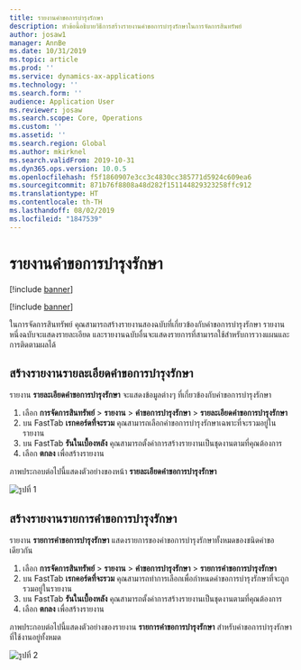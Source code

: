 ```yaml
---
title: รายงานคำขอการบำรุงรักษา
description: หัวข้อนี้อธิบายวิธีการสร้างรายงานคำขอการบำรุงรักษาในการจัดการสินทรัพย์
author: josaw1
manager: AnnBe
ms.date: 10/31/2019
ms.topic: article
ms.prod: ''
ms.service: dynamics-ax-applications
ms.technology: ''
ms.search.form: ''
audience: Application User
ms.reviewer: josaw
ms.search.scope: Core, Operations
ms.custom: ''
ms.assetid: ''
ms.search.region: Global
ms.author: mkirknel
ms.search.validFrom: 2019-10-31
ms.dyn365.ops.version: 10.0.5
ms.openlocfilehash: f5f1860907e3cc3c4830cc385771d5924c609ea6
ms.sourcegitcommit: 871b76f8808a48d282f151144829323258ffc912
ms.translationtype: HT
ms.contentlocale: th-TH
ms.lasthandoff: 08/02/2019
ms.locfileid: "1847539"
---
```

# <a name="maintenance-request-reports"></a>รายงานคำขอการบำรุงรักษา

[!include [banner](../../includes/banner.md)]

[!include [banner](../../includes/preview-banner.md)]

ในการจัดการสินทรัพย์ คุณสามารถสร้างรายงานสองฉบับที่เกี่ยวข้องกับคำขอการบำรุงรักษา รายงานหนึ่งฉบับจะแสดงรายละเอียด และรายงานฉบับอื่นจะแสดงรายการที่สามารถใช้สำหรับการวางแผนและการติดตามผลได้

## <a name="create-a-maintenance-request-details-report"></a>สร้างรายงานรายละเอียดคำขอการบำรุงรักษา

รายงาน **รายละเอียดคำขอการบำรุงรักษา** จะแสดงข้อมูลต่างๆ ที่เกี่ยวข้องกับคำขอการบำรุงรักษา

1. เลือก **การจัดการสินทรัพย์** \> **รายงาน** \> **คำขอการบำรุงรักษา** \> **รายละเอียดคำขอการบำรุงรักษา**
2. บน FastTab **เรกคอร์ดที่จะรวม** คุณสามารถเลือกคำขอการบำรุงรักษาเฉพาะที่จะรวมอยู่ในรายงาน
3. บน FastTab **รันในเบื้องหลัง** คุณสามารถตั้งค่าการสร้างรายงานเป็นชุดงานตามที่คุณต้องการ
4. เลือก **ตกลง** เพื่อสร้างรายงาน

ภาพประกอบต่อไปนี้แสดงตัวอย่างของหน้า **รายละเอียดคำขอการบำรุงรักษา**

![รูปที่ 1](media/09-manage-maintenance-requests.png)

## <a name="create-a-maintenance-request-list-report"></a>สร้างรายงานรายการคำขอการบำรุงรักษา

รายงาน **รายการคำขอการบำรุงรักษา** แสดงรายการของคำขอการบำรุงรักษาทั้งหมดของชนิดคำขอเดียวกัน

1. เลือก **การจัดการสินทรัพย์** \> **รายงาน** \> **คำขอการบำรุงรักษา** \> **รายการคำขอการบำรุงรักษา**
2. บน FastTab **เรกคอร์ดที่จะรวม** คุณสามารถทำการเลือกเพื่อกำหนดคำขอการบำรุงรักษาที่จะถูกรวมอยู่ในรายงาน
3. บน FastTab **รันในเบื้องหลัง** คุณสามารถตั้งค่าการสร้างรายงานเป็นชุดงานตามที่คุณต้องการ
4. เลือก **ตกลง** เพื่อสร้างรายงาน

ภาพประกอบต่อไปนี้แสดงตัวอย่างของรายงาน **รายการคำขอการบำรุงรักษา** สำหรับคำขอการบำรุงรักษาที่ใช้งานอยู่ทั้งหมด

![รูปที่ 2](media/10-manage-maintenance-requests.png)
